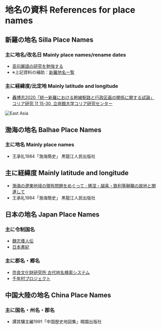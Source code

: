 # 地名の資料 References for place names

## 新羅の地名 Silla Place Names
### 主に地名/改名日 Mainly place names/rename dates
* [高句麗語の研究を勉強する](https://dai3gen.net/kg0.htm)
* ※上記資料の補助：[新羅地名一覧](https://ja.wikipedia.org/wiki/%E6%96%B0%E7%BE%85%E5%9C%B0%E5%90%8D%E4%B8%80%E8%A6%A7)
### 主に経緯度/比定地 Mainly latitude and longitude
* [轟博志2020「統一新羅における幹線駅路と行政区画の関係に関する試論」コリア研究 11 15-30, 立命館大学コリア研究センター](https://cir.nii.ac.jp/crid/1390290700401316992)

![East Asia](https://raw.githubusercontent.com/AsPJT/PAX_SAPIENTICA/develop/Images/Screenshot/PAXS_GIS01.png)

## 渤海の地名 Balhae Place Names
### 主に地名 Mainly place names
* 王承礼1984「渤海簡史」	黒龍江人民出版社
## 主に経緯度 Mainly latitude and longitude
* [渤海の遼東地域の領有問題をめぐって : 拂涅・越喜・鉄利等靺鞨の故地と関連して](https://doi.org/10.15017/1150)
* 王承礼1984「渤海簡史」	黒龍江人民出版社

## 日本の地名 Japan Place Names
### 主に令制国名
* [魏志倭人伝](https://ja.wikisource.org/wiki/%E9%AD%8F%E5%BF%97%E5%80%AD%E4%BA%BA%E4%BC%9D)
* [日本書紀](https://zh.wikisource.org/wiki/%E6%97%A5%E6%9C%AC%E6%9B%B8%E7%B4%80)
### 主に郡名・郷名
* [奈良文化財研究所 古代地名検索システム](https://chimei.nabunken.go.jp/)
* [千年村プロジェクト](http://mille-vill.org/)

## 中国大陸の地名 China Place Names
### 主に国名・州名・郡名
* 譚其驤主編1991「中国歴史地図集」曉園出版社

